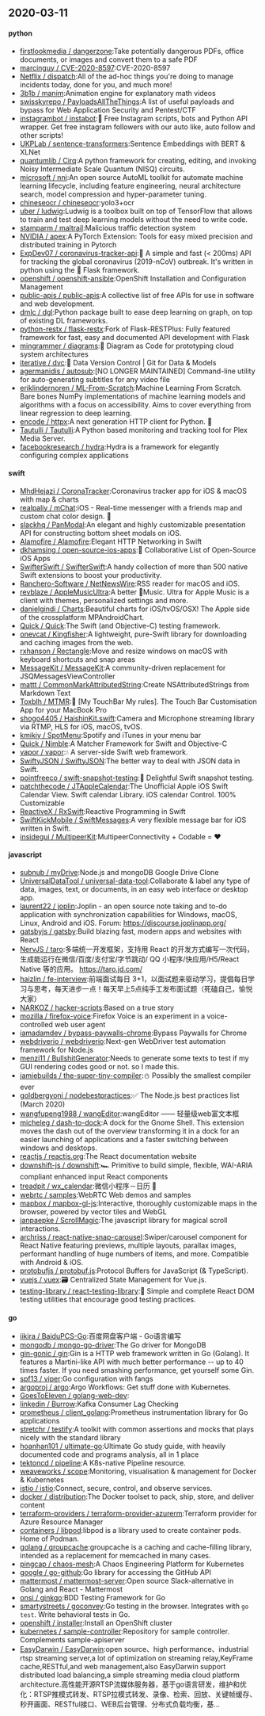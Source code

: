 ## 2020-03-11

#### python
* [firstlookmedia / dangerzone](https://github.com/firstlookmedia/dangerzone):Take potentially dangerous PDFs, office documents, or images and convert them to a safe PDF
* [marcinguy / CVE-2020-8597](https://github.com/marcinguy/CVE-2020-8597):CVE-2020-8597
* [Netflix / dispatch](https://github.com/Netflix/dispatch):All of the ad-hoc things you're doing to manage incidents today, done for you, and much more!
* [3b1b / manim](https://github.com/3b1b/manim):Animation engine for explanatory math videos
* [swisskyrepo / PayloadsAllTheThings](https://github.com/swisskyrepo/PayloadsAllTheThings):A list of useful payloads and bypass for Web Application Security and Pentest/CTF
* [instagrambot / instabot](https://github.com/instagrambot/instabot):🐙
Free Instagram scripts, bots and Python API wrapper. Get free instagram followers with our auto like, auto follow and other scripts!
* [UKPLab / sentence-transformers](https://github.com/UKPLab/sentence-transformers):Sentence Embeddings with BERT & XLNet
* [quantumlib / Cirq](https://github.com/quantumlib/Cirq):A python framework for creating, editing, and invoking Noisy Intermediate Scale Quantum (NISQ) circuits.
* [microsoft / nni](https://github.com/microsoft/nni):An open source AutoML toolkit for automate machine learning lifecycle, including feature engineering, neural architecture search, model compression and hyper-parameter tuning.
* [chineseocr / chineseocr](https://github.com/chineseocr/chineseocr):yolo3+ocr
* [uber / ludwig](https://github.com/uber/ludwig):Ludwig is a toolbox built on top of TensorFlow that allows to train and test deep learning models without the need to write code.
* [stamparm / maltrail](https://github.com/stamparm/maltrail):Malicious traffic detection system
* [NVIDIA / apex](https://github.com/NVIDIA/apex):A PyTorch Extension: Tools for easy mixed precision and distributed training in Pytorch
* [ExpDev07 / coronavirus-tracker-api](https://github.com/ExpDev07/coronavirus-tracker-api):🦠 A simple and fast (< 200ms) API for tracking the global coronavirus (2019-nCoV) outbreak. It's written in python using the
🍼
Flask framework.
* [openshift / openshift-ansible](https://github.com/openshift/openshift-ansible):OpenShift Installation and Configuration Management
* [public-apis / public-apis](https://github.com/public-apis/public-apis):A collective list of free APIs for use in software and web development.
* [dmlc / dgl](https://github.com/dmlc/dgl):Python package built to ease deep learning on graph, on top of existing DL frameworks.
* [python-restx / flask-restx](https://github.com/python-restx/flask-restx):Fork of Flask-RESTPlus: Fully featured framework for fast, easy and documented API development with Flask
* [mingrammer / diagrams](https://github.com/mingrammer/diagrams):🎨
Diagram as Code for prototyping cloud system architectures
* [iterative / dvc](https://github.com/iterative/dvc):🦉
Data Version Control | Git for Data & Models
* [agermanidis / autosub](https://github.com/agermanidis/autosub):[NO LONGER MAINTAINED] Command-line utility for auto-generating subtitles for any video file
* [eriklindernoren / ML-From-Scratch](https://github.com/eriklindernoren/ML-From-Scratch):Machine Learning From Scratch. Bare bones NumPy implementations of machine learning models and algorithms with a focus on accessibility. Aims to cover everything from linear regression to deep learning.
* [encode / httpx](https://github.com/encode/httpx):A next generation HTTP client for Python.
🦋
* [Tautulli / Tautulli](https://github.com/Tautulli/Tautulli):A Python based monitoring and tracking tool for Plex Media Server.
* [facebookresearch / hydra](https://github.com/facebookresearch/hydra):Hydra is a framework for elegantly configuring complex applications

#### swift
* [MhdHejazi / CoronaTracker](https://github.com/MhdHejazi/CoronaTracker):Coronavirus tracker app for iOS & macOS with map & charts
* [realpaliy / mChat](https://github.com/realpaliy/mChat):iOS - Real-time messenger with a friends map and custom chat color design.
🎨
* [slackhq / PanModal](https://github.com/slackhq/PanModal):An elegant and highly customizable presentation API for constructing bottom sheet modals on iOS.
* [Alamofire / Alamofire](https://github.com/Alamofire/Alamofire):Elegant HTTP Networking in Swift
* [dkhamsing / open-source-ios-apps](https://github.com/dkhamsing/open-source-ios-apps):📱
Collaborative List of Open-Source iOS Apps
* [SwifterSwift / SwifterSwift](https://github.com/SwifterSwift/SwifterSwift):A handy collection of more than 500 native Swift extensions to boost your productivity.
* [Ranchero-Software / NetNewsWire](https://github.com/Ranchero-Software/NetNewsWire):RSS reader for macOS and iOS.
* [revblaze / AppleMusicUltra](https://github.com/revblaze/AppleMusicUltra):A better Music. Ultra for Apple Music is a client with themes, personalized settings and more.
* [danielgindi / Charts](https://github.com/danielgindi/Charts):Beautiful charts for iOS/tvOS/OSX! The Apple side of the crossplatform MPAndroidChart.
* [Quick / Quick](https://github.com/Quick/Quick):The Swift (and Objective-C) testing framework.
* [onevcat / Kingfisher](https://github.com/onevcat/Kingfisher):A lightweight, pure-Swift library for downloading and caching images from the web.
* [rxhanson / Rectangle](https://github.com/rxhanson/Rectangle):Move and resize windows on macOS with keyboard shortcuts and snap areas
* [MessageKit / MessageKit](https://github.com/MessageKit/MessageKit):A community-driven replacement for JSQMessagesViewController
* [mattt / CommonMarkAttributedString](https://github.com/mattt/CommonMarkAttributedString):Create NSAttributedStrings from Markdown Text
* [Toxblh / MTMR](https://github.com/Toxblh/MTMR):🌟
[My TouchBar My rules]. The Touch Bar Customisation App for your MacBook Pro
* [shogo4405 / HaishinKit.swift](https://github.com/shogo4405/HaishinKit.swift):Camera and Microphone streaming library via RTMP, HLS for iOS, macOS, tvOS.
* [kmikiy / SpotMenu](https://github.com/kmikiy/SpotMenu):Spotify and iTunes in your menu bar
* [Quick / Nimble](https://github.com/Quick/Nimble):A Matcher Framework for Swift and Objective-C
* [vapor / vapor](https://github.com/vapor/vapor):💧
A server-side Swift web framework.
* [SwiftyJSON / SwiftyJSON](https://github.com/SwiftyJSON/SwiftyJSON):The better way to deal with JSON data in Swift.
* [pointfreeco / swift-snapshot-testing](https://github.com/pointfreeco/swift-snapshot-testing):📸
Delightful Swift snapshot testing.
* [patchthecode / JTAppleCalendar](https://github.com/patchthecode/JTAppleCalendar):The Unofficial Apple iOS Swift Calendar View. Swift calendar Library. iOS calendar Control. 100% Customizable
* [ReactiveX / RxSwift](https://github.com/ReactiveX/RxSwift):Reactive Programming in Swift
* [SwiftKickMobile / SwiftMessages](https://github.com/SwiftKickMobile/SwiftMessages):A very flexible message bar for iOS written in Swift.
* [insidegui / MultipeerKit](https://github.com/insidegui/MultipeerKit):MultipeerConnectivity + Codable =
❤️

#### javascript
* [subnub / myDrive](https://github.com/subnub/myDrive):Node.js and mongoDB Google Drive Clone
* [UniversalDataTool / universal-data-tool](https://github.com/UniversalDataTool/universal-data-tool):Collaborate & label any type of data, images, text, or documents, in an easy web interface or desktop app.
* [laurent22 / joplin](https://github.com/laurent22/joplin):Joplin - an open source note taking and to-do application with synchronization capabilities for Windows, macOS, Linux, Android and iOS. Forum: https://discourse.joplinapp.org/
* [gatsbyjs / gatsby](https://github.com/gatsbyjs/gatsby):Build blazing fast, modern apps and websites with React
* [NervJS / taro](https://github.com/NervJS/taro):多端统一开发框架，支持用 React 的开发方式编写一次代码，生成能运行在微信/百度/支付宝/字节跳动/ QQ 小程序/快应用/H5/React Native 等的应用。 https://taro.jd.com/
* [haizlin / fe-interview](https://github.com/haizlin/fe-interview):前端面试每日 3+1，以面试题来驱动学习，提倡每日学习与思考，每天进步一点！每天早上5点纯手工发布面试题（死磕自己，愉悦大家）
* [NARKOZ / hacker-scripts](https://github.com/NARKOZ/hacker-scripts):Based on a true story
* [mozilla / firefox-voice](https://github.com/mozilla/firefox-voice):Firefox Voice is an experiment in a voice-controlled web user agent
* [iamadamdev / bypass-paywalls-chrome](https://github.com/iamadamdev/bypass-paywalls-chrome):Bypass Paywalls for Chrome
* [webdriverio / webdriverio](https://github.com/webdriverio/webdriverio):Next-gen WebDriver test automation framework for Node.js
* [menzi11 / BullshitGenerator](https://github.com/menzi11/BullshitGenerator):Needs to generate some texts to test if my GUI rendering codes good or not. so I made this.
* [jamiebuilds / the-super-tiny-compiler](https://github.com/jamiebuilds/the-super-tiny-compiler):⛄️
Possibly the smallest compiler ever
* [goldbergyoni / nodebestpractices](https://github.com/goldbergyoni/nodebestpractices):✅
The Node.js best practices list (March 2020)
* [wangfupeng1988 / wangEditor](https://github.com/wangfupeng1988/wangEditor):wangEditor —— 轻量级web富文本框
* [micheleg / dash-to-dock](https://github.com/micheleg/dash-to-dock):A dock for the Gnome Shell. This extension moves the dash out of the overview transforming it in a dock for an easier launching of applications and a faster switching between windows and desktops.
* [reactjs / reactjs.org](https://github.com/reactjs/reactjs.org):The React documentation website
* [downshift-js / downshift](https://github.com/downshift-js/downshift):🏎
Primitive to build simple, flexible, WAI-ARIA compliant enhanced input React components
* [treadpit / wx_calendar](https://github.com/treadpit/wx_calendar):微信小程序－日历
📅
* [webrtc / samples](https://github.com/webrtc/samples):WebRTC Web demos and samples
* [mapbox / mapbox-gl-js](https://github.com/mapbox/mapbox-gl-js):Interactive, thoroughly customizable maps in the browser, powered by vector tiles and WebGL
* [janpaepke / ScrollMagic](https://github.com/janpaepke/ScrollMagic):The javascript library for magical scroll interactions.
* [archriss / react-native-snap-carousel](https://github.com/archriss/react-native-snap-carousel):Swiper/carousel component for React Native featuring previews, multiple layouts, parallax images, performant handling of huge numbers of items, and more. Compatible with Android & iOS.
* [protobufjs / protobuf.js](https://github.com/protobufjs/protobuf.js):Protocol Buffers for JavaScript (& TypeScript).
* [vuejs / vuex](https://github.com/vuejs/vuex):🗃️
Centralized State Management for Vue.js.
* [testing-library / react-testing-library](https://github.com/testing-library/react-testing-library):🐐
Simple and complete React DOM testing utilities that encourage good testing practices.

#### go
* [iikira / BaiduPCS-Go](https://github.com/iikira/BaiduPCS-Go):百度网盘客户端 - Go语言编写
* [mongodb / mongo-go-driver](https://github.com/mongodb/mongo-go-driver):The Go driver for MongoDB
* [gin-gonic / gin](https://github.com/gin-gonic/gin):Gin is a HTTP web framework written in Go (Golang). It features a Martini-like API with much better performance -- up to 40 times faster. If you need smashing performance, get yourself some Gin.
* [spf13 / viper](https://github.com/spf13/viper):Go configuration with fangs
* [argoproj / argo](https://github.com/argoproj/argo):Argo Workflows: Get stuff done with Kubernetes.
* [GoesToEleven / golang-web-dev](https://github.com/GoesToEleven/golang-web-dev):
* [linkedin / Burrow](https://github.com/linkedin/Burrow):Kafka Consumer Lag Checking
* [prometheus / client_golang](https://github.com/prometheus/client_golang):Prometheus instrumentation library for Go applications
* [stretchr / testify](https://github.com/stretchr/testify):A toolkit with common assertions and mocks that plays nicely with the standard library
* [hoanhan101 / ultimate-go](https://github.com/hoanhan101/ultimate-go):Ultimate Go study guide, with heavily documented code and programs analysis, all in 1 place
* [tektoncd / pipeline](https://github.com/tektoncd/pipeline):A K8s-native Pipeline resource.
* [weaveworks / scope](https://github.com/weaveworks/scope):Monitoring, visualisation & management for Docker & Kubernetes
* [istio / istio](https://github.com/istio/istio):Connect, secure, control, and observe services.
* [docker / distribution](https://github.com/docker/distribution):The Docker toolset to pack, ship, store, and deliver content
* [terraform-providers / terraform-provider-azurerm](https://github.com/terraform-providers/terraform-provider-azurerm):Terraform provider for Azure Resource Manager
* [containers / libpod](https://github.com/containers/libpod):libpod is a library used to create container pods. Home of Podman.
* [golang / groupcache](https://github.com/golang/groupcache):groupcache is a caching and cache-filling library, intended as a replacement for memcached in many cases.
* [pingcap / chaos-mesh](https://github.com/pingcap/chaos-mesh):A Chaos Engineering Platform for Kubernetes
* [google / go-github](https://github.com/google/go-github):Go library for accessing the GitHub API
* [mattermost / mattermost-server](https://github.com/mattermost/mattermost-server):Open source Slack-alternative in Golang and React - Mattermost
* [onsi / ginkgo](https://github.com/onsi/ginkgo):BDD Testing Framework for Go
* [smartystreets / goconvey](https://github.com/smartystreets/goconvey):Go testing in the browser. Integrates with `go test`. Write behavioral tests in Go.
* [openshift / installer](https://github.com/openshift/installer):Install an OpenShift cluster
* [kubernetes / sample-controller](https://github.com/kubernetes/sample-controller):Repository for sample controller. Complements sample-apiserver
* [EasyDarwin / EasyDarwin](https://github.com/EasyDarwin/EasyDarwin):open source、high performance、industrial rtsp streaming server,a lot of optimization on streaming relay,KeyFrame cache,RESTful,and web management,also EasyDarwin support distributed load balancing,a simple streaming media cloud platform architecture.高性能开源RTSP流媒体服务器，基于go语言研发，维护和优化：RTSP推模式转发、RTSP拉模式转发、录像、检索、回放、关键帧缓存、秒开画面、RESTful接口、WEB后台管理、分布式负载均衡，基…

